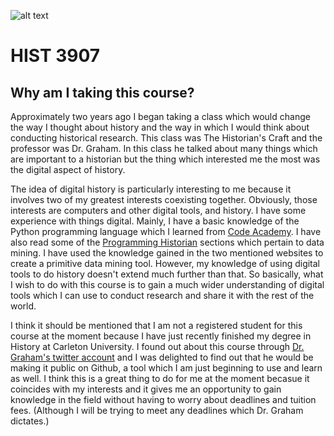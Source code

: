 
![alt text](http://upload.wikimedia.org/wikipedia/commons/4/47/View_from_N_Seoul_Tower_at_night.jpg) 
# HIST 3907
## Why am I taking this course?

Approximately two years ago I began taking a class which would change the way I thought about history and the way in which I would think about conducting historical research.  This class was The Historian's Craft and the professor was Dr. Graham.  In this class he talked about many things which are important to a historian but the thing which interested me the most was the digital aspect of history.  

The idea of digital history is particularly interesting to me because it involves two of my greatest interests coexisting together.  Obviously, those interests are computers and other digital tools, and history.  I have some experience with things digital.  Mainly, I have a basic knowledge of the Python programming language which I learned from [Code Academy](http://www.codecademy.com).  I have also read some of the [Programming Historian](http://www.programminghistorian.org) sections which pertain to data mining.  I have used the knowledge gained in the two mentioned websites to create a primitive data mining tool. However, my knowledge of using digital tools to do history doesn't extend much further than that.  So basically, what I wish to do with this course is to gain a much wider understanding of digital tools which I can use to conduct research and share it with the rest of the world.  

I think it should be mentioned that I am not a registered student for this course at the moment because I have just recently finished my degree in History at Carleton University.  I found out about this course through [Dr. Graham's twitter account](https://twitter.com/electricarchaeo) and I was delighted to find out that he would be making it public on Github, a tool which I am just beginning to use and learn as well.  I think this is a great thing to do for me at the moment becasue it coincides with my interests and it gives me an opportunity to gain knowledge in the field without having to worry about deadlines and tuition fees. (Although I will be trying to meet any deadlines which Dr. Graham dictates.)
